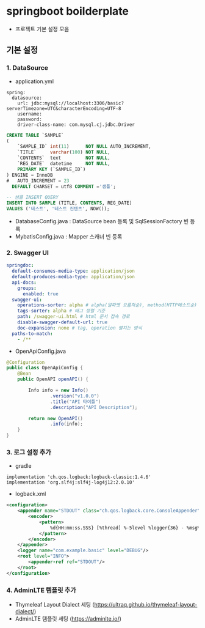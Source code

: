 # springboot boilderplate
- 프로젝트 기본 설정 모음

## 기본 설정
### 1. DataSource
- application.yml
```
spring:
  datasource:
    url: jdbc:mysql://localhost:3306/basic?serverTimezone=UTC&characterEncoding=UTF-8
    username:
    password:
    driver-class-name: com.mysql.cj.jdbc.Driver
```
```sql
CREATE TABLE `SAMPLE`
(
    `SAMPLE_ID` int(11)      NOT NULL AUTO_INCREMENT,
    `TITLE`     varchar(100) NOT NULL,
    `CONTENTS`  text         NOT NULL,
    `REG_DATE`  datetime     NOT NULL,
    PRIMARY KEY (`SAMPLE_ID`)
) ENGINE = InnoDB
#   AUTO_INCREMENT = 23
  DEFAULT CHARSET = utf8 COMMENT ='샘플';

-- 샘플 INSERT QUERY
INSERT INTO SAMPLE (TITLE, CONTENTS, REG_DATE)
VALUES ('테스트', '테스트 컨텐츠', NOW());
```

- DatabaseConfig.java : 
DataSource bean 등록 및 SqlSessionFactory 빈 등록
- MybatisConfig.java :
Mapper 스캐너 빈 등록


### 2. Swagger UI
```yaml
springdoc:
  default-consumes-media-type: application/json
  default-produces-media-type: application/json
  api-docs:
    groups:
      enabled: true
  swagger-ui:
    operations-sorter: alpha # alpha(알파벳 오름차순), method(HTTP메소드순)
    tags-sorter: alpha # 태그 정렬 기준
    path: /swagger-ui.html # html 문서 접속 경로
    disable-swagger-default-url: true
    doc-expansion: none # tag, operation 펼치는 방식
  paths-to-match:
    - /**
```
- OpenApiConfig.java
```java
@Configuration
public class OpenApiConfig {
    @Bean
    public OpenAPI openAPI() {

        Info info = new Info()
                .version("v1.0.0")
                .title("API 타이틀")
                .description("API Description");

        return new OpenAPI()
                .info(info);
    }
}
```

### 3. 로그 설정 추가
- gradle
```
implementation 'ch.qos.logback:logback-classic:1.4.6'
implementation 'org.slf4j:slf4j-log4j12:2.0.10'
```
- logback.xml
```xml
<configuration>
    <appender name="STDOUT" class="ch.qos.logback.core.ConsoleAppender">
        <encoder>
            <pattern>
                %d{HH:mm:ss.SSS} [%thread] %-5level %logger{36} - %msg%n
            </pattern>
        </encoder>
    </appender>
    <logger name="com.example.basic" level="DEBUG"/>
    <root level="INFO">
        <appender-ref ref="STDOUT"/>
    </root>
</configuration>
```

### 4. AdminLTE 템플릿 추가
- Thymeleaf Layout Dialect 세팅 (https://ultraq.github.io/thymeleaf-layout-dialect/)
- AdminLTE 템플릿 세팅 (https://adminlte.io/)
